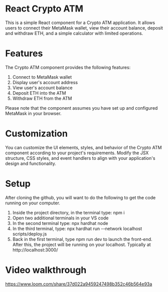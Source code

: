 # React Crypto ATM
This is a simple React component for a Crypto ATM application. It allows users to connect their MetaMask wallet, view their account balance, deposit and withdraw ETH, and a simple calculator with limited operations.
# Features
The Crypto ATM component provides the following features:

1. Connect to MetaMask wallet
2. Display user's account address
3. View user's account balance
4. Deposit ETH into the ATM
5. Withdraw ETH from the ATM

Please note that the component assumes you have set up and configured MetaMask in your browser.

# Customization
You can customize the UI elements, styles, and behavior of the Crypto ATM component according to your project's requirements. Modify the JSX structure, CSS styles, and event handlers to align with your application's design and functionality.

# Setup
After cloning the github, you will want to do the following to get the code running on your computer. 
1. Inside the project directory, in the terminal type: npm i
2. Open two additional terminals in your VS code
3. In the second terminal type: npx hardhat node
4. In the third terminal, type: npx hardhat run --network localhost scripts/deploy.js
5. Back in the first terminal, type npm run dev to launch the front-end.
After this, the project will be running on your localhost. Typically at http://localhost:3000/

# Video walkthrough
https://www.loom.com/share/37d022a9459247498b352c46b564e93a

